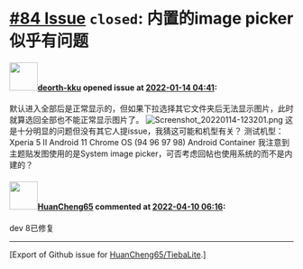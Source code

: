 # [\#84 Issue](https://github.com/HuanCheng65/TiebaLite/issues/84) `closed`: 内置的image picker似乎有问题

#### <img src="https://avatars.githubusercontent.com/u/23164110?u=973ddae3c6f6ccee05746a21ed561e37389a9116&v=4" width="50">[deorth-kku](https://github.com/deorth-kku) opened issue at [2022-01-14 04:41](https://github.com/HuanCheng65/TiebaLite/issues/84):

默认进入全部后是正常显示的，但如果下拉选择其它文件夹后无法显示图片，此时就算选回全部也不能正常显示图片了。
![Screenshot_20220114-123201.png](https://user-images.githubusercontent.com/23164110/149451986-f7c554ff-f7b8-45e8-9e44-79a7df09b5ff.png)
这是十分明显的问题但没有其它人提issue，我猜这可能和机型有关？
测试机型：
Xperia 5 II Android 11
Chrome OS (94 96 97 98) Android Container 
我注意到主题贴发图使用的是System image picker，可否考虑回帖也使用系统的而不是内建的？

#### <img src="https://avatars.githubusercontent.com/u/22636177?u=5e5e656c62ba51f1661d80a6a0fd9ec098e5023b&v=4" width="50">[HuanCheng65](https://github.com/HuanCheng65) commented at [2022-04-10 06:16](https://github.com/HuanCheng65/TiebaLite/issues/84#issuecomment-1094192455):

dev 8已修复


-------------------------------------------------------------------------------



[Export of Github issue for [HuanCheng65/TiebaLite](https://github.com/HuanCheng65/TiebaLite).]
